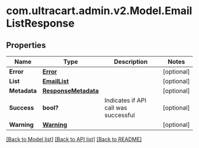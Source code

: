 # com.ultracart.admin.v2.Model.EmailListResponse
## Properties

Name | Type | Description | Notes
------------ | ------------- | ------------- | -------------
**Error** | [**Error**](Error.md) |  | [optional] 
**List** | [**EmailList**](EmailList.md) |  | [optional] 
**Metadata** | [**ResponseMetadata**](ResponseMetadata.md) |  | [optional] 
**Success** | **bool?** | Indicates if API call was successful | [optional] 
**Warning** | [**Warning**](Warning.md) |  | [optional] 


[[Back to Model list]](../README.md#documentation-for-models) [[Back to API list]](../README.md#documentation-for-api-endpoints) [[Back to README]](../README.md)

